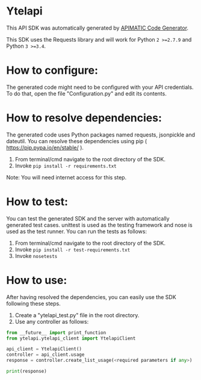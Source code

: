 Ytelapi
=================
This API SDK was automatically generated by [APIMATIC Code Generator](https://apimatic.io/).

This SDK uses the Requests library and will work for Python ```2 >=2.7.9``` and Python ```3 >=3.4```.

How to configure:
=================
The generated code might need to be configured with your API credentials. 
To do that, open the file "Configuration.py" and edit its contents.

How to resolve dependencies: 
===========================
The generated code uses Python packages named requests, jsonpickle and dateutil.
You can resolve these dependencies using pip ( https://pip.pypa.io/en/stable/ ).

  1. From terminal/cmd navigate to the root directory of the SDK.
  2. Invoke ```pip install -r requirements.txt```

Note: You will need internet access for this step.

How  to test:
=============
You can test the generated SDK and the server with automatically generated test
cases. unittest is used as the testing framework and nose is used as the test
runner. You can run the tests as follows:

  1. From terminal/cmd navigate to the root directory of the SDK.
  2. Invoke ```pip install -r test-requirements.txt```
  3. Invoke ```nosetests```

How to use:
===========
After having resolved the dependencies, you can easily use the SDK following these steps.

  1. Create a "ytelapi_test.py" file in the root directory.
  2. Use any controller as follows:
```python
from __future__ import print_function
from ytelapi.ytelapi_client import YtelapiClient

api_client = YtelapiClient()
controller = api_client.usage
response = controller.create_list_usage(<required parameters if any>)

print(response)
```